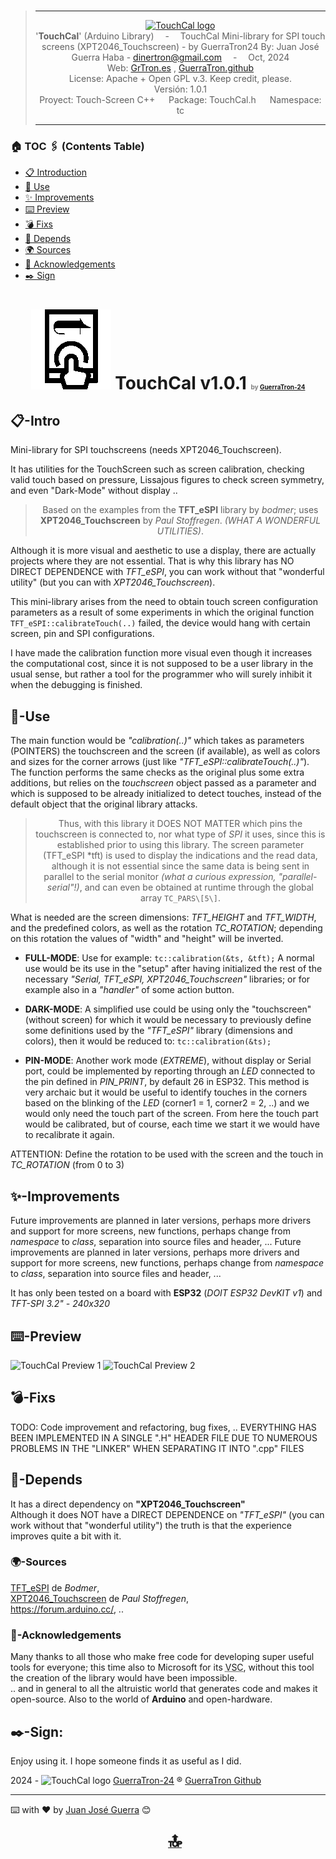 # <i style="display:none;">TOP</i>  
> -----------------------------------------------------------------------------------------------------  
>   [![TouchCal logo](./extras/favicon.ico "TouchCal Github Page")](http://guerratron.github.io/TouchCal "TouchCal Web")  
> '**TouchCal**' (Arduino Library) &emsp;-&emsp; TouchCal Mini-library for SPI touch screens (XPT2046_Touchscreen) - by GuerraTron24
> By:  Juan José Guerra Haba - <dinertron@gmail.com> &emsp;-&emsp; Oct, 2024  
> Web:     [GrTron.es][authorWeb] , [GuerraTron.github][authorWeb2]  
> License: Apache + Open GPL v.3. Keep credit, please.   
> Versión: 1.0.1  
> Proyect:    Touch-Screen C++ &emsp; Package: TouchCal.h &emsp; Namespace: tc  
> 
> ----------------------------------------------------------------------------------------------------  

<h3 id="TOC">🏠︎ TOC 🖇️ (Contents Table)</h3>

- [📋 Introduction](#📋-intro)
- [🔧 Use](#🔧-use)
- [✨ Improvements](#✨-improvements)
- [⌨️ Preview](#⌨️-preview)
- [💣 Fixs](#💣-fixs)
- [🔗 Depends](#🔗-depends)
- [🌍 Sources](#🌍-sources)
- [🎁 Acknowledgements](#🎁-acknowledgements)
- [✒️ Sign](#✒️-sign)

<p class="entities" style="display:none;">📋 🔧 ⌨️ ⌨ 🖮  ⚙️ 🚀 📌 ✒️ 🎁  ⎃ ⌂ ☗ 🏠︎ 🏚️ 🏠 ♥ ❤ ❤️ 💖 ★ ⍟ ✨ ⭐ ⭕ 
〽️ ♯ ☑️ ✔️ ✓ ✗ ✖️ ❌ ❗ ❕ ❓ ❔ ⍰ ⯑ 🛈 ⚠ ⚠️ ⚿ ⛔︎ ⛔ 💣 🎈 🔡 🔣
‖ ” „ ƒ ∀ ⌬ ∅ ♖ ♜ 🏆︎ 🏆 🎰 🎮 🎖 🎖️ 🏅
🜉 ⌁ ⭍ 🗲 🗱 ⚡ ⍾ ⏚ ⏛ ⏦ 〰 ♒︎ ☁  ➕ ➖
⌛︎ ⏳︎ ∵ ⛬ 🝆 ⋙ ⭆ ⟹ ⇨ ⊳ ⌲ ➤ ⬀ 🔝 ∭ ↺ ⮔ 🔄 ∾ ∞ ⋈ ♾ ⊕ ⊚ ⌾ 🞇 ⬤ ⏺ ⚫︎ 🞑 🅢 🆂 Ⓢ 🅂 ╬ ⋮ Ξ π ω Ω ⅏ 🀰 🙼 🙾 
⛿ ⚐ ⚑ ⛳︎ 🏳️ 🏴 🏷️ ⚒ 🛠 ⚒️ ⚙ ⛯ ⛓ ⛓️ 🔗 ⛶ ⯐ ✉ ✉️ 📧 🌍︎ 🌍 ✎ ❒ 𝄝 𝄜 🎵 ☺ ☻ ☹ 👤 👦 💥 💤
🜲 🌡 🎚 🎚️ 📷︎ 📷 👁 👁️ 👀 📤︎ 📥︎ 🔓︎ 🔒 🔑 🕨 🕪 🔇 🔈 🔊 🕭 🔔 🔕 🕮 📖 🖋 🖈 📌 📎 📏 🖑 🖫 💾 🗎 📄 🗀 🗁 🗑 🗓 📆 📅 
📟 🗗 🗠 📈 📊 🗩 💬 📦 💯 🔋 🔎</p>
<style>
    blockquote{
        text-align: center;
    }
    .info{
        background:lightBlue;
        color: #333333;
    }
    .alert{
        border-radius: 6px;
        font-size: 0.6em;
        color: blue;
        background: navajoWhite;
        padding: 10px;
    }
    .green{
        color: navy;
        background: lightGreen;
    }
    .preview{
        width: 100%;
        cursor: pointer;
    }
    .mini-preview{
        width: 25%;
        cursor: pointer;
    }
    .bg-SERVICER{
        border-radius: 10px;
        padding: 5px;
        margin: 5px;
        color: lightBlue;
        background: navy;
    }
    .bg-SERVICER>ul>li>i, .bg-FREEDER>ul>li>i{
        background-color: lemonchiffon;
        color: red;
        padding: 0 4px;
        margin-right: 5px;
        line-height: 1.3em;
    }
    .bg-FREEDER{
        border-radius: 10px;
        padding: 5px;
        margin: 5px;
        color: lime;
        background: darkgreen;
    }
    .float-left{
        float: left;
    }
    .clearfix{
        clear: both;
    }
    .small{
        font-size: x-small;
        color: gray;
    }
    h1{
        text-align:center;
    }
    h2>span{
        float:left;
    }
</style>

# ![TouchCal logo](./extras/logo.png "logo") TouchCal v1.0.1 <span class="small">by [GuerraTron-24][authorEmail]</span>

## 📋-Intro

 Mini-library for SPI touchscreens (needs XPT2046_Touchscreen).

It has utilities for the TouchScreen such as screen calibration, checking valid touch based on pressure,
Lissajous figures to check screen symmetry, and even "Dark-Mode" without display ..

> Based on the examples from the **TFT_eSPI** library by *bodmer*; uses **XPT2046_Touchscreen** by *Paul Stoffregen*. *(WHAT A WONDERFUL UTILITIES)*.

Although it is more visual and aesthetic to use a display, there are actually projects where they are not essential. That is why this
library has NO DIRECT DEPENDENCE with *TFT_eSPI*, you can work without that "wonderful utility" (but you can with *XPT2046_Touchscreen*).

This mini-library arises from the need to obtain touch screen configuration parameters as a result of
some experiments in which the original function ``` TFT_eSPI::calibrateTouch(..) ``` failed, the device
would hang with certain screen, pin and SPI configurations.

I have made the calibration function more visual even though it increases the computational cost, since it is
not supposed to be a user library in the usual sense, but rather a tool for the programmer who
will surely inhibit it when the debugging is finished.


## 🔧-Use

 The main function would be *"calibration(..)"* which takes as parameters (POINTERS) the touchscreen and the screen (if available),
as well as colors and sizes for the corner arrows (just like *"TFT_eSPI::calibrateTouch(..)"*).
The function performs the same checks as the original plus some extra additions, but relies on the *touchscreen* object
passed as a parameter and which is supposed to be already initialized to detect touches, instead of the default object
that the original library attacks.

> Thus, with this library it DOES NOT MATTER which pins the touchscreen is connected to, nor what type of *SPI* it uses, since this is 
> established prior to using this library. The screen parameter (TFT_eSPI \*tft) is used to display the indications and the read data, 
> although it is not essential since the same data is being sent in parallel to the serial monitor *(what a curious expression, "parallel-serial"!)*, 
> and can even be obtained at runtime through the global array ``` TC_PARS\[5\] ```.

What is needed are the screen dimensions: *TFT_HEIGHT* and *TFT_WIDTH*, and the predefined colors, as well as the rotation
*TC_ROTATION*; depending on this rotation the values ​​of "width" and "height" will be inverted.

- **FULL-MODE**: Use for example: ``` tc::calibration(&ts, &tft); ```
A normal use would be its use in the "setup" after having initialized the rest of the necessary *"Serial, TFT_eSPI, XPT2046_Touchscreen"*
libraries; or for example also in a *"handler"* of some action button.

- **DARK-MODE**: A simplified use could be using only the "touchscreen" (without screen) for which it would be necessary to
previously define some definitions used by the *"TFT_eSPI"* library (dimensions and colors), then it would be reduced to:
``` tc::calibration(&ts); ```

- **PIN-MODE**: Another work mode (*EXTREME*), without display or Serial port, could be implemented by reporting through an *LED* connected to the pin defined in
*PIN_PRINT*, by default 26 in ESP32. This method is very archaic but it would be useful to identify touches in the corners based on the blinking of the *LED* (corner1 = 1, corner2 = 2, ..) and we would only need the touch part of the screen. From here the touch part would be calibrated, but of course, each time we start it we would have to recalibrate it again.

ATTENTION: Define the rotation to be used with the screen and the touch in *TC_ROTATION* (from 0 to 3)
 

## ✨-Improvements
Future improvements are planned in later versions, perhaps more drivers and support for more screens, new functions, perhaps change from *namespace* to *class*, separation into source files and header, ... Future improvements are planned in later versions, perhaps more drivers and support for more screens, new functions, perhaps change from *namespace* to *class*,
separation into source files and header, ...
 
It has only been tested on a board with **ESP32** (*DOIT ESP32 DevKIT v1*) and  *TFT-SPI 3.2" - 240x320*
 
## ⌨️-Preview
![TouchCal Preview 1](./extras/preview.png "preview")
![TouchCal Preview 2](./extras/preview2.png "preview2")

## 💣-Fixs
TODO: Code improvement and refactoring, bug fixes, ..
EVERYTHING HAS BEEN IMPLEMENTED IN A SINGLE ".H" HEADER FILE DUE TO NUMEROUS PROBLEMS IN THE "LINKER" WHEN SEPARATING IT INTO ".cpp" FILES

## 🔗-Depends
It has a direct dependency on **"XPT2046_Touchscreen"**  
Although it does NOT have a DIRECT DEPENDENCE on *"TFT_eSPI"* (you can work without that "wonderful utility") the truth is that the experience improves quite a bit with it.

### 🌍-Sources
[TFT_eSPI](https://github.com/Bodmer/TFT_eSPI) de *Bodmer*,  
[XPT2046_Touchscreen](https://github.com/PaulStoffregen/XPT2046_Touchscreen) de *Paul Stoffregen*,  
https://forum.arduino.cc/, ..

### 🎁-Acknowledgements
Many thanks to all those who make free code for developing super useful tools for everyone; this time also to Microsoft for its <abbr title="Visual Studio Code">VSC</abbr>, 
without this tool the creation of the library would have been impossible.  
.. and in general to all the altruistic world that generates code and makes it open-source. Also to the world of **Arduino** and open-hardware.

## ✒️-Sign:
Enjoy using it. I hope someone finds it as useful as I did.

2024 - ![TouchCal logo](./extras/toroBot.png "GuerraTron-Bot") [GuerraTron-24][authorEmail] &reg; [GuerraTron Github][authorWeb2]

---
⌨️ with ❤️ by [Juan José Guerra][GuerraTron-Github] 😊

[<b style="font-size:xx-large; margin-left:50%;">🔝</b>](#top)

<!-- REFERENCIAS -->
[authorEmail]: mailto:dinertron@gmail.com  
[authorWeb]: https://grtron.es/ "Desarrollo web + app"  
[authorWeb2]: https://guerratron.github.io/  
[GuerraTron-Github]: https://github.com/guerratron/  
